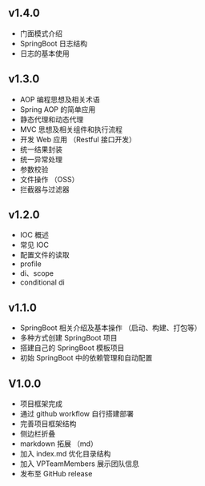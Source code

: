 ## v1.4.0 <Badge type="tip" text="^1.4.0" />

- 门面模式介绍
- SpringBoot 日志结构
- 日志的基本使用

## v1.3.0 <Badge type="tip" text="^1.3.0" />

- AOP 编程思想及相关术语
- Spring AOP 的简单应用
- 静态代理和动态代理
- MVC 思想及相关组件和执行流程
- 开发 Web 应用 （Restful 接口开发）
- 统一结果封装
- 统一异常处理
- 参数校验
- 文件操作 （OSS）
- 拦截器与过滤器

## v1.2.0 <Badge type="tip" text="^1.2.0" />

- IOC 概述
- 常见 IOC
- 配置文件的读取
- profile
- di、scope
- conditional di

## v1.1.0 <Badge type="tip" text="^1.1.0" />

- SpringBoot 相关介绍及基本操作 （启动、构建、打包等）
- 多种方式创建 SpringBoot 项目
- 搭建自己的 SpringBoot 模板项目
- 初始 SpringBoot 中的依赖管理和自动配置

## V1.0.0 <Badge type="tip" text="^1.0.0" />

- 项目框架完成
- 通过 github workflow 自行搭建部署
- 完善项目框架结构
- 侧边栏折叠
- markdown 拓展 （md）
- 加入 index.md 优化目录结构
- 加入 VPTeamMembers 展示团队信息
- 发布至 GitHub release





